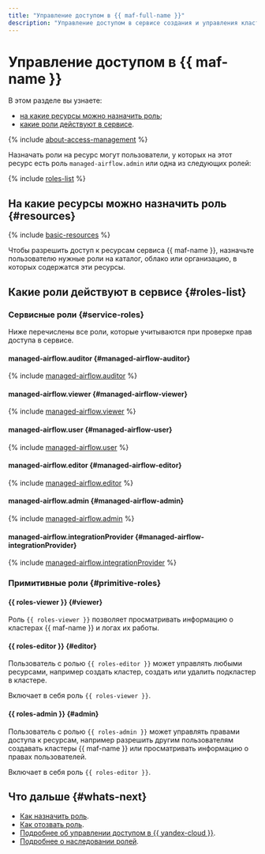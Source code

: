 ```yaml
---
title: "Управление доступом в {{ maf-full-name }}"
description: "Управление доступом в сервисе создания и управления кластерами {{ AF }}. В разделе описано, на какие ресурсы можно назначить роль, какие роли действуют в сервисе, какие роли необходимы для того или иного действия."
---
```


# Управление доступом в {{ maf-name }}


В этом разделе вы узнаете:

* [на какие ресурсы можно назначить роль](#resources);
* [какие роли действуют в сервисе](#roles-list).

{% include [about-access-management](../../_includes/iam/about-access-management.md) %}

Назначать роли на ресурс могут пользователи, у которых на этот ресурс есть роль `managed-airflow.admin` или одна из следующих ролей:

{% include [roles-list](../../_includes/iam/roles-list.md) %}

## На какие ресурсы можно назначить роль {#resources}

{% include [basic-resources](../../_includes/iam/basic-resources-for-access-control.md) %}

Чтобы разрешить доступ к ресурсам сервиса {{ maf-name }}, назначьте пользователю нужные роли на каталог, облако или организацию, в которых содержатся эти ресурсы.

## Какие роли действуют в сервисе {#roles-list}

### Сервисные роли {#service-roles}

Ниже перечислены все роли, которые учитываются при проверке прав доступа в сервисе.

#### managed-airflow.auditor {#managed-airflow-auditor}

{% include [managed-airflow.auditor](../../_roles/managed-airflow/auditor.md) %}

#### managed-airflow.viewer {#managed-airflow-viewer}

{% include [managed-airflow.viewer](../../_roles/managed-airflow/viewer.md) %}

#### managed-airflow.user {#managed-airflow-user}

{% include [managed-airflow.user](../../_roles/managed-airflow/user.md) %}

#### managed-airflow.editor {#managed-airflow-editor}

{% include [managed-airflow.editor](../../_roles/managed-airflow/editor.md) %}

#### managed-airflow.admin {#managed-airflow-admin}

{% include [managed-airflow.admin](../../_roles/managed-airflow/admin.md) %}

#### managed-airflow.integrationProvider {#managed-airflow-integrationProvider}

{% include [managed-airflow.integrationProvider](../../_roles/managed-airflow/integrationProvider.md) %}

### Примитивные роли {#primitive-roles}

#### {{ roles-viewer }} {#viewer}

Роль `{{ roles-viewer }}` позволяет просматривать информацию о кластерах {{ maf-name }} и логах их работы.

#### {{ roles-editor }} {#editor}

Пользователь с ролью `{{ roles-editor }}` может управлять любыми ресурсами, например создать кластер, создать или удалить подкластер в кластере.

Включает в себя роль `{{ roles-viewer }}`.

#### {{ roles-admin }} {#admin}

Пользователь с ролью `{{ roles-admin }}` может управлять правами доступа к ресурсам, например разрешить другим пользователям создавать кластеры {{ maf-name }} или просматривать информацию о правах пользователей.

Включает в себя роль `{{ roles-editor }}`.

## Что дальше {#whats-next}

* [Как назначить роль](../../iam/operations/roles/grant.md).
* [Как отозвать роль](../../iam/operations/roles/revoke.md).
* [Подробнее об управлении доступом в {{ yandex-cloud }}](../../iam/concepts/access-control/index.md).
* [Подробнее о наследовании ролей](../../resource-manager/concepts/resources-hierarchy.md#access-rights-inheritance).

